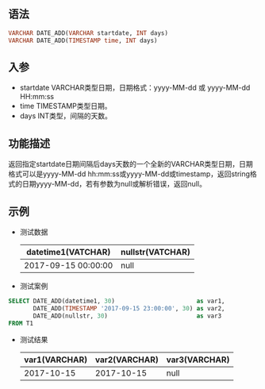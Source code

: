 ## 语法

```sql
VARCHAR DATE_ADD(VARCHAR startdate, INT days)
VARCHAR DATE_ADD(TIMESTAMP time, INT days)
```

## 入参

- startdate VARCHAR类型日期，日期格式：yyyy-MM-dd 或 yyyy-MM-dd HH:mm:ss
- time TIMESTAMP类型日期。
- days INT类型，间隔的天数。

## 功能描述

返回指定startdate日期间隔后days天数的一个全新的VARCHAR类型日期，日期格式可以是yyyy-MM-dd hh:mm:ss或yyyy-MM-dd或timestamp，返回string格式的日期yyyy-MM-dd，若有参数为null或解析错误，返回null。

## 示例

- 测试数据

  | datetime1(VATCHAR) | nullstr(VATCHAR) |
    | --- | --- |
  | 2017-09-15 00:00:00 | null |

- 测试案例

```sql
SELECT DATE_ADD(datetime1, 30)                       as var1,
       DATE_ADD(TIMESTAMP '2017-09-15 23:00:00', 30) as var2,
       DATE_ADD(nullstr, 30)                         as var3
FROM T1
```

- 测试结果

  | var1(VARCHAR) | var2(VARCHAR) | var3(VARCHAR) |
    | --- | --- | --- |
  | 2017-10-15 | 2017-10-15 | null |

[
](/wb-zr392441)
